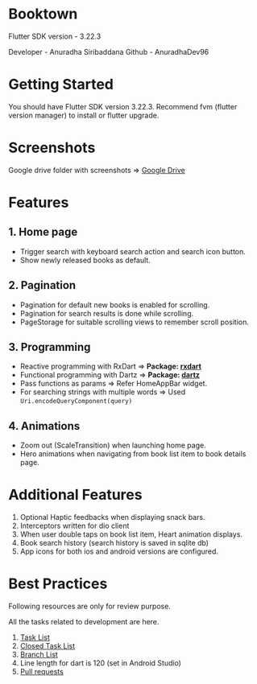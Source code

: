 # Booktown

Flutter SDK version - 3.22.3

Developer - Anuradha Siribaddana
Github - AnuradhaDev96

# Getting Started

You should have Flutter SDK version 3.22.3.
Recommend fvm (flutter version manager) to install or flutter upgrade.

# Screenshots
Google drive folder with screenshots => [Google Drive](https://drive.google.com/drive/folders/1YEyZ3qL2Cl4fMKzTmdy5uY9NagwCiMqc?usp=sharing)

# Features
## 1. Home page
- Trigger search with keyboard search action and search icon button.
- Show newly released books as default.

## 2. Pagination
- Pagination for default new books is enabled for scrolling.
- Pagination for search results is done while scrolling.
- PageStorage for suitable scrolling views to remember scroll position.

## 3. Programming
- Reactive programming with RxDart => **Package: [rxdart](https://pub.dev/packages/rxdart)**
- Functional programming with Dartz => **Package: [dartz](https://pub.dev/packages/dartz)**
- Pass functions as params => Refer HomeAppBar widget.
- For searching strings with multiple words => Used `Uri.encodeQueryComponent(query)`

## 4. Animations
- Zoom out (ScaleTransition) when launching home page.
- Hero animations when navigating from book list item to book details page.

# Additional Features
1. Optional Haptic feedbacks when displaying snack bars.
2. Interceptors written for dio client
3. When user double taps on book list item, Heart animation displays.
4. Book search history (search history is saved in sqlite db)
5. App icons for both ios and android versions are configured.

# Best Practices
Following resources are only for review purpose.

All the tasks related to development are here.
1. [Task List](https://github.com/AnuradhaDev96/booktown/issues)
2. [Closed Task List](https://github.com/AnuradhaDev96/booktown/issues?q=is%3Aissue+is%3Aclosed)
3. [Branch List](https://github.com/AnuradhaDev96/booktown/branches)
4. Line length for dart is 120 (set in Android Studio)
5. [Pull requests](https://github.com/AnuradhaDev96/booktown/pulls?q=is%3Apr+is%3Aclosed)